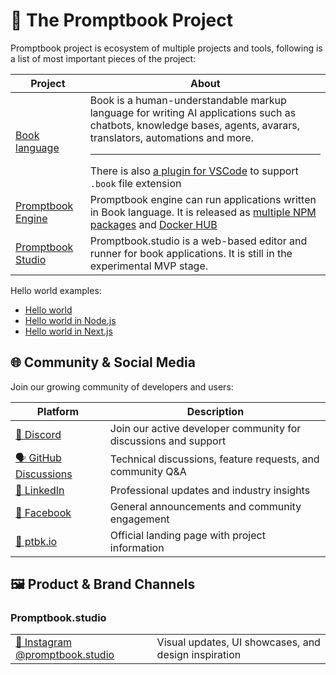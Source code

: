 # 💜 The Promptbook Project

Promptbook project is ecosystem of multiple projects and tools, following is a list of most important pieces of the project:

<table>
  <thead>
    <tr>
      <th>Project</th>
      <th>About</th>
    </tr>
  </thead>
  <tbody>
    <tr>
      <td><a href="https://github.com/webgptorg/book">Book language</a></td>
      <td>
          Book is a human-understandable markup language for writing AI applications such as chatbots, knowledge bases, agents, avarars, translators, automations and more.
          <hr>
          There is also <a href="https://github.com/webgptorg/book-extension">a plugin for VSCode</a> to support <code>.book</code> file extension
      </td>
    </tr>
    <tr>
      <td><a href="https://github.com/webgptorg/promptbook">Promptbook Engine</a></td>
      <td>
          Promptbook engine can run applications written in Book language. It is released as <a href="https://www.npmjs.com/package/@promptbook/core#-packages-for-developers">multiple NPM packages</a> and <a href="https://hub.docker.com/r/hejny/promptbook">Docker HUB</a>
      </td>
    </tr>
    <tr>
      <td><a href="https://promptbook.studio">Promptbook Studio</a></td>
      <td>
          Promptbook.studio is a web-based editor and runner for book applications. It is still in the experimental MVP stage.
      </td>
    </tr>
  </tbody>
</table>

Hello world examples:

-   [Hello world](https://github.com/webgptorg/hello-world)
-   [Hello world in Node.js](https://github.com/webgptorg/hello-world-node-js)
-   [Hello world in Next.js](https://github.com/webgptorg/hello-world-next-js)

## 🌐 Community & Social Media

Join our growing community of developers and users:

<table>
  <thead>
    <tr>
      <th>Platform</th>
      <th>Description</th>
    </tr>
  </thead>
  <tbody>
    <tr>
      <td><a href="https://discord.gg/x3QWNaa89N">💬 Discord</a></td>
      <td>Join our active developer community for discussions and support</td>
    </tr>
    <tr>
      <td><a href="https://github.com/webgptorg/promptbook/discussions">🗣️ GitHub Discussions</a></td>
      <td>Technical discussions, feature requests, and community Q&A</td>
    </tr>
    <tr>
      <td><a href="https://linkedin.com/company/promptbook">👔 LinkedIn</a></td>
      <td>Professional updates and industry insights</td>
    </tr>
    <tr>
      <td><a href="https://www.facebook.com/61560776453536">📱 Facebook</a></td>
      <td>General announcements and community engagement</td>
    </tr>
    <tr>
      <td><a href="https://ptbk.io">🔗 ptbk.io</a></td>
      <td>Official landing page with project information</td>
    </tr>
  </tbody>
</table>

## 🖼️ Product & Brand Channels

### Promptbook.studio

<table>
  <tbody>
    <tr>
      <td><a href="https://www.instagram.com/promptbook.studio/">📸 Instagram @promptbook.studio</a></td>
      <td>Visual updates, UI showcases, and design inspiration</td>
    </tr>
    <!-- TODO: Create and link Facebook page for Promptbook.studio -->
  </tbody>
</table>


<!--


### Promptujeme

<p><em>Czech-language brand for local clients and community</em></p>

<table>
  <tbody>
    <tr>
      <td><a href="https://www.promptujeme.cz/">🌐 Promptujeme.cz</a></td>
      <td>Czech language resources and information</td>
    </tr>
    <tr>
      <td><a href="https://www.facebook.com/promptujeme/">📱 Facebook</a></td>
      <td>Czech community engagement and local events</td>
    </tr>
    <!-- TODO: Create Instagram for the Czech community -- >
    <!-- TODO: Consider creating LinkedIn for professional Czech connections -- >
  </tbody>
</table>
-->


<!--
### Promptbook.city

<p><em>Showcase of AI-generated images and graphics created with Promptbook</em></p>

<table>
  <tbody>
    <tr>
      <td><a href="https://www.instagram.com/promptbook.city/">📸 Instagram @promptbook.city</a></td>
      <td>Gallery of AI-generated visuals and creative prompts</td>
    </tr>
    <tr>
      <td><a href="https://www.facebook.com/61565718625569">📱 Facebook</a></td>
      <td>Sharing generated content and community creations</td>
    </tr>
  </tbody>
</table>

-->

<!-- TODO: Establish newsletter subscription for regular updates and announcements -->
